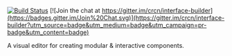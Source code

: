 [![Build Status](https://travis-ci.org/crcn/interface-builder.svg?branch=master)](https://travis-ci.org/crcn/interface-builder) [![Join the chat at https://gitter.im/crcn/interface-builder](https://badges.gitter.im/Join%20Chat.svg)](https://gitter.im/crcn/interface-builder?utm_source=badge&utm_medium=badge&utm_campaign=pr-badge&utm_content=badge)


A visual editor for creating modular & interactive components.
